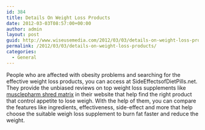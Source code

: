 ```yaml
---
id: 384
title: Details On Weight Loss Products
date: 2012-03-03T08:57:00+00:00
author: admin
layout: post
guid: http://www.wiseusemedia.com/2012/03/03/details-on-weight-loss-products/
permalink: /2012/03/03/details-on-weight-loss-products/
categories:
  - General
---
```

People who are affected with obesity problems and searching for the effective weight loss products, you can access at SideEffectsofDietPills.net. They provide the unbiased reviews on top weight loss supplements like [musclepharm shred matrix](http://sideeffectsofdietpills.net/muscle-pharm-shred-matrix-side-effects/) in their website that help find the right product that control appetite to lose weigh. With the help of them, you can compare the features like ingredients, effectiveness, side-effect and more that help choose the suitable weigh loss supplement to burn fat faster and reduce the weight.